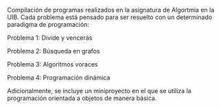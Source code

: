 Compilación de programas realizados en la asignatura de Algortmia en la UIB. Cada problema está pensado para ser resuelto con un determinado paradigma de programación:

Problema 1: Divide y vencerás

Problema 2: Búsqueda en grafos

Problema 3: Algoritmos voraces

Problema 4: Programación dinámica

Adicionalmente, se  incluye un miniproyecto en el que se utiliza la programación orientada a objetos de manera básica.
